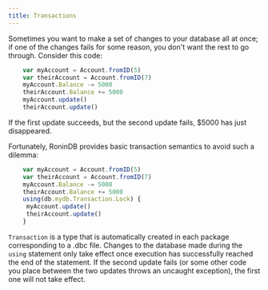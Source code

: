 ```yaml
---
title: Transactions
---
```


Sometimes you want to make a set of changes to your database all at once; if
one of the changes fails for some reason, you don't want the rest to go
through. Consider this code:

```js
    var myAccount = Account.fromID(5)
    var theirAccount = Account.fromID(7)
    myAccount.Balance -= 5000
    theirAccount.Balance += 5000
    myAccount.update()
    theirAccount.update()
```

If the first update succeeds, but the second update fails, $5000 has just
disappeared.

Fortunately, RoninDB provides basic transaction semantics to avoid such a
dilemma:

```js
    var myAccount = Account.fromID(5)
    var theirAccount = Account.fromID(7)
    myAccount.Balance -= 5000
    theirAccount.Balance += 5000
    using(db.mydb.Transaction.Lock) {
     myAccount.update()
     theirAccount.update()
    }
```

`Transaction` is a type that is automatically created in each package
corresponding to a .dbc file. Changes to the database made during the `using`
statement only take effect once execution has successfully reached the end of
the statement. If the second update fails (or some other code you place
between the two updates throws an uncaught exception), the first one will not
take effect.
